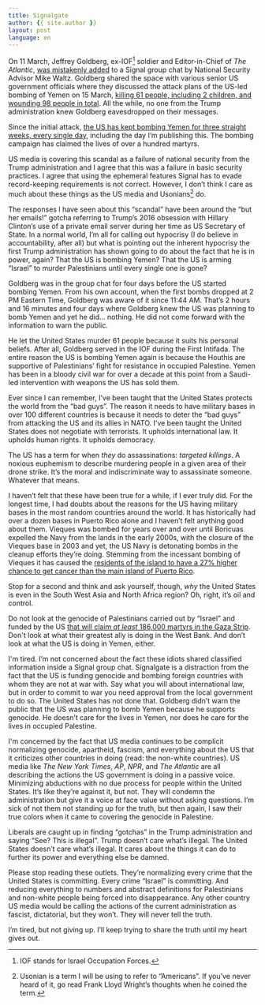 ```yaml
---
title: Signalgate
author: {{ site.author }}
layout: post
language: en
---
```

On 11 March, Jeffrey Goldberg, ex-IOF[^1] soldier and Editor-in-Chief of _The Atlantic_, [was mistakenly added](https://archive.md/JIxF8) to a Signal group chat by National Security Advisor Mike Waltz. Goldberg shared the space with various senior US government officials where they discussed the attack plans of the US-led bombing of Yemen on 15 March, [killing 61 people, including 2 children, and wounding 98 people in total](https://www.aljazeera.com/news/2025/3/16/houthis-vow-response-as-us-says-unrelenting-strikes-to-continue-in-yemen). All the while, no one from the Trump administration knew Goldberg eavesdropped on their messages. 

Since the initial attack, [the US has kept bombing Yemen for three straight weeks, every single day](https://en.wikipedia.org/wiki/March–April_2025_United_States_attacks_in_Yemen#Strikes), including the day I’m publishing this. The bombing campaign has claimed the lives of over a hundred martyrs.

US media is covering this scandal as a failure of national security from the Trump administration and I agree that this was a failure in basic security practices. I agree that using the ephemeral features Signal has to evade record-keeping requirements is not correct. However, I don’t think I care as much about these things as the US media and Usonians[^2] do.

The responses I have seen about this “scandal” have been around the “but her emails!” gotcha referring to Trump’s 2016 obsession with Hillary Clinton’s use of a private email server during her time as US Secretary of State. In a normal world, I’m all for calling out hypocrisy (I do believe in accountability, after all) but what is pointing out the inherent hypocrisy the first Trump administration has shown going to do about the fact that he is in power, again? That the US is bombing Yemen? That the US is arming “Israel” to murder Palestinians until every single one is gone?

Goldberg was in the group chat for four days before the US started bombing Yemen. From his own account, when the first bombs dropped at 2 PM Eastern Time, Goldberg was aware of it since 11:44 AM. That’s 2 hours and 16 minutes and four days where Goldberg knew the US was planning to bomb Yemen and yet he did… nothing. He did not come forward with the information to warn the public.

He let the United States murder 61 people because it suits his personal beliefs. After all, Goldberg served in the IOF during the First Intifada. The entire reason the US is bombing Yemen again is because the Houthis are supportive of Palestinians’ fight for resistance in occupied Palestine. Yemen has been in a bloody civil war for over a decade at this point from a Saudi-led intervention with weapons the US has sold them.

Ever since I can remember, I’ve been taught that the United States protects the world from the “bad guys”. The reason it needs to have military bases in over 100 different countries is because it needs to deter the “bad guys” from attacking the US and its allies in NATO. I’ve been taught the United States does not negotiate with terrorists. It upholds international law. It upholds human rights. It upholds democracy.

The US has a term for when _they_ do assassinations: *targeted killings*. A noxious euphemism to describe murdering people in a given area of their drone strike. It’s the moral and indiscriminate way to assassinate someone. Whatever that means.

I haven’t felt that these have been true for a while, if I ever truly did. For the longest time, I had doubts about the reasons for the US having military bases in the most random countries around the world. It has historically had over a dozen bases in Puerto Rico alone and I haven’t felt anything good about them. Vieques was bombed for years over and over until Boricuas expelled the Navy from the lands in the early 2000s, with the closure of the Vieques base in 2003 and yet, the US Navy is detonating bombs in the cleanup efforts they’re doing. Stemming from the incessant bombing of Vieques it has caused the [residents of the island to have a 27% higher chance to get cancer than the main island of Puerto Rico](https://www.usatoday.com/story/news/health/2023/06/12/vieques-puerto-rico-navy-bombing-cancer-rates/70227463007/).

Stop for a second and think and ask yourself, though, *why* the United States is even in the South West Asia and North Africa region? Oh, right, it’s oil and control.

Do not look at the genocide of Palestinians carried out by “Israel” and funded by the US [that will claim *at least* 186,000 martyrs in the Gaza Strip](https://www.thelancet.com/journals/lancet/article/PIIS0140-6736(24)01169-3/fulltext). Don't look at what their greatest ally is doing in the West Bank. And don’t look at what the US is doing in Yemen, either.

I'm tired. I’m not concerned about the fact these idiots shared classified information inside a Signal group chat. Signalgate is a distraction from the fact that the US is funding genocide and bombing foreign countries with whom they are not at war with. Say what you will about international law, but in order to commit to war you need approval from the local government to do so. The United States has not done that. Goldberg didn’t warn the public that the US was planning to bomb Yemen because he supports genocide. He doesn’t care for the lives in Yemen, nor does he care for the lives in occupied Palestine.

I'm concerned by the fact that US media continues to be complicit normalizing genocide, apartheid, fascism, and everything about the US that it criticizes other countries in doing (read: the non-white countries). US media like *The New York Times*, *AP*, *NPR*, and *The Atlantic* are all describing the actions the US government is doing in a passive voice. Minimizing abductions with no due process for people within the United States. It’s like they’re against it, but not. They will condemn the administration but give it a voice at face value without asking questions. I’m sick of not them not standing up for the truth, but then again, I saw their true colors when it came to covering the genocide in Palestine.

Liberals are caught up in finding “gotchas” in the Trump administration and saying “See? This is illegal”. Trump doesn’t care what’s illegal. The United States doesn’t care what’s illegal. It cares about the things it can do to further its power and everything else be damned.

Please stop reading these outlets. They’re normalizing every crime that the United States is committing. Every crime “Israel” is committing. And reducing everything to numbers and abstract definitions for Palestinians and non-white people being forced into disappearance. Any other country US media would be calling the actions of the current administration as fascist, dictatorial, but they won’t. They will never tell the truth. 

I’m tired, but not giving up. I’ll keep trying to share the truth until my heart gives out. 

[^1]: IOF stands for Israel Occupation Forces.
[^2]: Usonian is a term I will be using to refer to “Americans”. If you’ve never heard of it, go read Frank Lloyd Wright’s thoughts when he coined the term.
